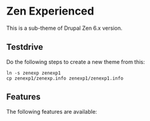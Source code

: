 Zen Experienced
===============

This is a sub-theme of Drupal Zen 6.x version.

## Testdrive

Do the following steps to create a new theme from this:

~~~
ln -s zenexp zenexp1
cp zenexp1/zenexp.info zenexp1/zenexp1.info
~~~

## Features

The following features are available:
